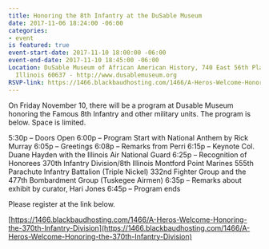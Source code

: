 ```yaml
---
title: Honoring the 8th Infantry at the DuSable Museum
date: 2017-11-06 18:24:00 -06:00
categories:
- event
is featured: true
event-start-date: 2017-11-10 18:00:00 -06:00
event-end-date: 2017-11-10 18:45:00 -06:00
Location: DuSable Museum of African American History, 740 East 56th Place, Chicago,
  Illinois 60637 - http://www.dusablemuseum.org
RSVP-link: https://1466.blackbaudhosting.com/1466/A-Heros-Welcome-Honoring-the-370th-Infantry-Division
---
```


On Friday November 10, there will be a program at Dusable Museum honoring the Famous 8th Infantry and other military units. The program is below. 
Space is limited.  

5:30p – Doors Open
6:00p – Program Start with National Anthem by Rick Murray
6:05p – Greetings
6:08p – Remarks from Perri
6:15p – Keynote Col. Duane Hayden with the Illinois Air National Guard
6:25p – Recognition of Honorees
370th Infantry Division/8th Illinois
Montford Point Marines
555th Parachute Infantry Battalion (Triple Nickel)
332nd Fighter Group and the 477th Bombardment Group (Tuskegee Airmen)
6:35p – Remarks about exhibit by curator, Hari Jones
6:45p – Program ends

Please register at the link below.

[https://1466.blackbaudhosting.com/1466/A-Heros-Welcome-Honoring-the-370th-Infantry-Division](https://1466.blackbaudhosting.com/1466/A-Heros-Welcome-Honoring-the-370th-Infantry-Division)

